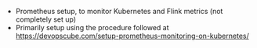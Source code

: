 - Prometheus setup, to monitor Kubernetes and Flink metrics (not completely set up)
- Primarily setup using the procedure followed at https://devopscube.com/setup-prometheus-monitoring-on-kubernetes/